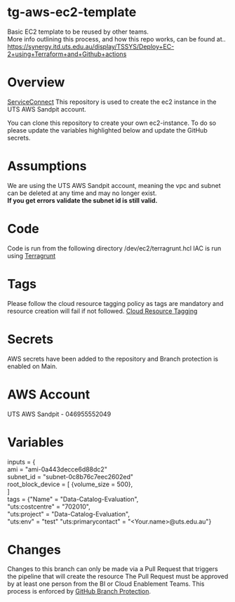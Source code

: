 # tg-aws-ec2-template

Basic EC2 template to be reused by other teams.  
More info outlining this process, and how this repo works, can be found at..  
https://synergy.itd.uts.edu.au/display/TSSYS/Deploy+EC-2+using+Terraform+and+Github+actions  

# Overview
[ServiceConnect](https://uts.service-now.com/nav_to.do?uri=%2Fincident.do%3Fsys_id%3D850ee2dfdb733010b96bdbf2f3961913%26sysparm_stack%3D%26sysparm_view%3D)
This repository is used to create the ec2 instance in the UTS AWS Sandpit account.

You can clone this repository to create your own ec2-instance. To do so please update the variables highlighted below and update the GitHub secrets.  

# Assumptions
We are using the UTS AWS Sandpit account, meaning the vpc and subnet can be deleted at any time and may no longer exist.  
**If you get errors validate the subnet id is still valid.**  

# Code
Code is run from the following directory /dev/ec2/terragrunt.hcl
IAC is run using [Terragrunt](https://terragrunt.gruntwork.io/docs/#getting-started)

# Tags
 Please follow the cloud resource tagging policy as tags are mandatory and resource creation will fail if not followed.
 [Cloud Resource Tagging](https://synergy.itd.uts.edu.au/display/CET/Cloud+Resource+Tagging)

# Secrets
AWS secrets have been added to the repository and Branch protection is enabled on Main.

# AWS Account
UTS AWS Sandpit - 046955552049

# Variables
inputs = {  
    ami                           = "ami-0a443decce6d88dc2"  
    subnet_id                     = "subnet-0c8b76c7eec2602ed"  
    root_block_device             = [
                                      {volume_size = 500},  
  ]  
    tags = {"Name"                = "Data-Catalog-Evaluation",  
            "uts:costcentre"      = "702010",  
            "uts:project"         = "Data-Catalog-Evaluation",  
            "uts:env"             = "test"
            "uts:primarycontact"  = "<Your.name>@uts.edu.au"}  

# Changes
Changes to this branch can only be made via a Pull Request that triggers the pipeline that will create the resource The Pull Request must be approved by at least one person from the BI or Cloud Enablement Teams. This process is enforced by [GitHub Branch Protection](https://docs.github.com/en/repositories/configuring-branches-and-merges-in-your-repository/defining-the-mergeability-of-pull-requests/about-protected-branches).